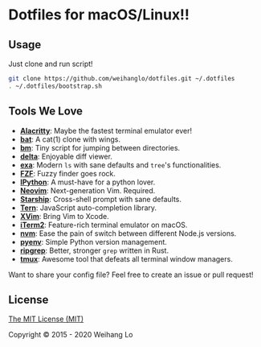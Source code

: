 # Dotfiles for macOS/Linux!!

## Usage

Just clone and run script!

```bash
git clone https://github.com/weihanglo/dotfiles.git ~/.dotfiles
. ~/.dotfiles/bootstrap.sh
```

## Tools We Love

- [**Alacritty**]: Maybe the fastest terminal emulator ever!
- [**bat**]: A cat(1) clone with wings.
- [**bm**]: Tiny script for jumping between directories.
- [**delta**]: Enjoyable diff viewer.
- [**exa**]: Modern `ls` with sane defaults and `tree`'s functionalities.
- [**FZF**]: Fuzzy finder goes rock.
- [**IPython**]: A must-have for a python lover.
- [**Neovim**]: Next-generation Vim. Required.
- [**Starship**]: Cross-shell prompt with sane defaults.
- [**Tern**]: JavaScript auto-completion library.
- [**XVim**]: Bring Vim to Xcode.
- [**iTerm2**]: Feature-rich terminal emulator on macOS.
- [**nvm**]: Ease the pain of switch between different Node.js versions.
- [**pyenv**]: Simple Python version management.
- [**ripgrep**]: Better, stronger `grep` written in Rust.
- [**tmux**]: Awesome tool that defeats all terminal window managers.

Want to share your config file? 
Feel free to create an issue or pull request!

## License

[The MIT License (MIT)](LICENSE)

Copyright © 2015 - 2020 Weihang Lo

[**Alacritty**]: https://github.com/jwilm/alacritty
[**bat**]: https://github.com/sharkdp/bat
[**bm**]: .bm.sh
[**delta**]: https://github.com/dandavison/delta
[**exa**]: https://the.exa.website/
[**FZF**]: https://github.com/junegunn/fzf
[**IPython**]: https://ipython.org
[**Neovim**]: https://neovim.io
[**Starship**]: https://starship.rs
[**Tern**]: https://ternjs.net
[**XVim**]: http://xvim.org
[**iTerm2**]: https://www.iterm2.com
[**nvm**]: https://github.com/creationix/nvm
[**pyenv**]: https://github.com/pyenv/pyenv
[**ripgrep**]: https://github.com/burntsushi/ripgrep
[**tmux**]: https://tmux.github.io
